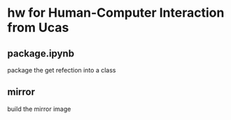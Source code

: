 # hw for Human-Computer Interaction from Ucas
 

## package.ipynb
package the get refection into a class
## mirror 
build the mirror image

